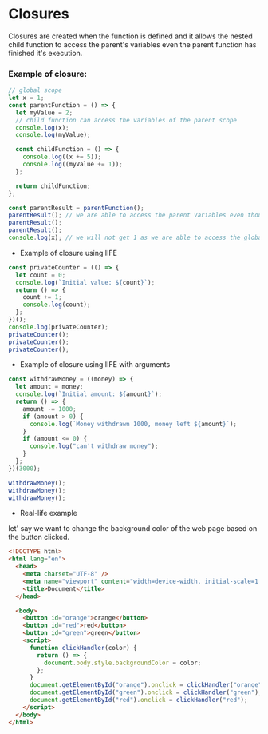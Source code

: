 # Closures

Closures are created when the function is defined and it allows the nested child function to access the parent's variables even the parent function has finished it's execution.

### Example of closure:

```js
// global scope
let x = 1;
const parentFunction = () => {
  let myValue = 2;
  // child function can access the variables of the parent scope
  console.log(x);
  console.log(myValue);

  const childFunction = () => {
    console.log((x += 5));
    console.log((myValue += 1));
  };

  return childFunction;
};

const parentResult = parentFunction();
parentResult(); // we are able to access the parent Variables even though parent function has finished executing.
parentResult();
parentResult();
console.log(x); // we will not get 1 as we are able to access the global variable and we are changing it's value within childFunction
```

- Example of closure using IIFE

```js
const privateCounter = (() => {
  let count = 0;
  console.log(`Initial value: ${count}`);
  return () => {
    count += 1;
    console.log(count);
  };
})();
console.log(privateCounter);
privateCounter();
privateCounter();
privateCounter();
```

- Example of closure using IIFE with arguments

```js
const withdrawMoney = ((money) => {
  let amount = money;
  console.log(`Initial amount: ${amount}`);
  return () => {
    amount -= 1000;
    if (amount > 0) {
      console.log(`Money withdrawn 1000, money left ${amount}`);
    }
    if (amount <= 0) {
      console.log("can't withdraw money");
    }
  };
})(3000);

withdrawMoney();
withdrawMoney();
withdrawMoney();
```

- Real-life example

let' say we want to change the background color of the web page based on the button clicked.

```html
<!DOCTYPE html>
<html lang="en">
  <head>
    <meta charset="UTF-8" />
    <meta name="viewport" content="width=device-width, initial-scale=1.0" />
    <title>Document</title>
  </head>

  <body>
    <button id="orange">orange</button>
    <button id="red">red</button>
    <button id="green">green</button>
    <script>
      function clickHandler(color) {
        return () => {
          document.body.style.backgroundColor = color;
        };
      }
      document.getElementById("orange").onclick = clickHandler("orange");
      document.getElementById("green").onclick = clickHandler("green");
      document.getElementById("red").onclick = clickHandler("red");
    </script>
  </body>
</html>
```

